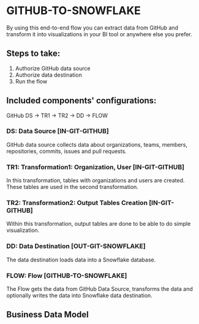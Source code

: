 # GITHUB-TO-SNOWFLAKE

By using this end-to-end flow you can extract data from GitHub and transform it into visualizations in your BI tool or anywhere else you prefer.

## Steps to take:
1. Authorize GitHub data source
2. Authorize data destination
3. Run the flow

## Included components' configurations:

GitHub DS -> TR1 -> TR2 -> DD -> FLOW


### DS: Data Source [IN-GIT-GITHUB]

GitHub data source collects data about organizations, teams, members, repositories, commits, issues and pull requests.

### TR1: Transformation1: Organization, User [IN-GIT-GITHUB] 

In this transformation, tables with organizations and users are created. These tables are used in the second transformation.

### TR2: Transformation2: Output Tables Creation [IN-GIT-GITHUB]

Within this transformation, output tables are done to be able to do simple visualization.

### DD: Data Destination [OUT-GIT-SNOWFLAKE]

The data destination loads data into a Snowflake database.

### FLOW: Flow [GITHUB-TO-SNOWFLAKE] 

The Flow gets the data from GitHub Data Source, transforms the data and optionally writes the data into Snowflake data destination.

## Business Data Model




